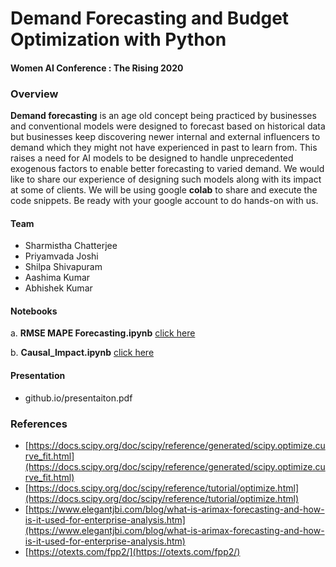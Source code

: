 # Demand Forecasting and Budget Optimization with Python
#### Women AI Conference : The Rising 2020

### Overview

**Demand forecasting** is an age old concept being practiced by businesses and conventional models were designed to forecast based on historical data but businesses keep discovering newer internal and external influencers to demand which they might not have experienced in past to learn from. This raises a need for AI models to be designed to handle unprecedented exogenous factors to enable better forecasting to varied demand. We would like to share our experience of designing such models along with its impact at some of clients. We will be using google **colab** to share and execute the code snippets. Be ready with your google account to do hands-on with us.

#### Team
* Sharmistha Chatterjee
* Priyamvada Joshi
* Shilpa Shivapuram
* Aashima Kumar
* Abhishek Kumar


#### Notebooks

   a. **RMSE MAPE Forecasting.ipynb** [click here](https://colab.research.google.com/drive/1Tc8D5O2S1rGfB5ccZLTPu6XXKtVeVPSK?authuser=4)

   b. **Causal_Impact.ipynb** [click here](https://colab.research.google.com/drive/1sJuOoGSpyp7-N-ORKZz-txJJpxN4gCzP?authuser=4)


#### Presentation
- github.io/presentaiton.pdf

### References
* [https://docs.scipy.org/doc/scipy/reference/generated/scipy.optimize.curve_fit.html](https://docs.scipy.org/doc/scipy/reference/generated/scipy.optimize.curve_fit.html)
* [https://docs.scipy.org/doc/scipy/reference/tutorial/optimize.html](https://docs.scipy.org/doc/scipy/reference/tutorial/optimize.html)
* [https://www.elegantjbi.com/blog/what-is-arimax-forecasting-and-how-is-it-used-for-enterprise-analysis.htm](https://www.elegantjbi.com/blog/what-is-arimax-forecasting-and-how-is-it-used-for-enterprise-analysis.htm)
* [https://otexts.com/fpp2/](https://otexts.com/fpp2/)
